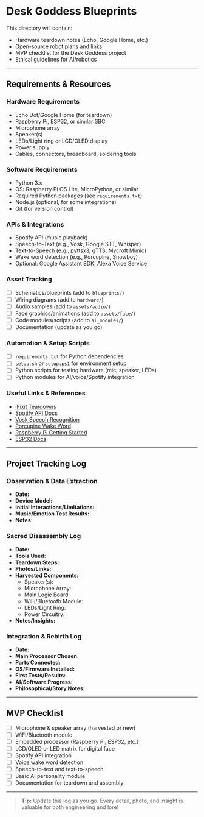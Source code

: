# Desk Goddess Blueprints

This directory will contain:
- Hardware teardown notes (Echo, Google Home, etc.)
- Open-source robot plans and links
- MVP checklist for the Desk Goddess project
- Ethical guidelines for AI/robotics

---

## Requirements & Resources

### Hardware Requirements
- Echo Dot/Google Home (for teardown)
- Raspberry Pi, ESP32, or similar SBC
- Microphone array
- Speaker(s)
- LEDs/Light ring or LCD/OLED display
- Power supply
- Cables, connectors, breadboard, soldering tools

### Software Requirements
- Python 3.x
- OS: Raspberry Pi OS Lite, MicroPython, or similar
- Required Python packages (see `requirements.txt`)
- Node.js (optional, for some integrations)
- Git (for version control)

### APIs & Integrations
- Spotify API (music playback)
- Speech-to-Text (e.g., Vosk, Google STT, Whisper)
- Text-to-Speech (e.g., pyttsx3, gTTS, Mycroft Mimic)
- Wake word detection (e.g., Porcupine, Snowboy)
- Optional: Google Assistant SDK, Alexa Voice Service

### Asset Tracking
- [ ] Schematics/blueprints (add to `blueprints/`)
- [ ] Wiring diagrams (add to `hardware/`)
- [ ] Audio samples (add to `assets/audio/`)
- [ ] Face graphics/animations (add to `assets/face/`)
- [ ] Code modules/scripts (add to `ai_modules/`)
- [ ] Documentation (update as you go)

### Automation & Setup Scripts
- [ ] `requirements.txt` for Python dependencies
- [ ] `setup.sh` or `setup.ps1` for environment setup
- [ ] Python scripts for testing hardware (mic, speaker, LEDs)
- [ ] Python modules for AI/voice/Spotify integration

### Useful Links & References
- [iFixit Teardowns](https://www.ifixit.com/Device/Amazon_Echo)
- [Spotify API Docs](https://developer.spotify.com/documentation/web-api/)
- [Vosk Speech Recognition](https://alphacephei.com/vosk/)
- [Porcupine Wake Word](https://picovoice.ai/products/porcupine/)
- [Raspberry Pi Getting Started](https://www.raspberrypi.com/documentation/)
- [ESP32 Docs](https://docs.espressif.com/projects/esp-idf/en/latest/esp32/)

---

## Project Tracking Log

### Observation & Data Extraction
- **Date:**
- **Device Model:**
- **Initial Interactions/Limitations:**
- **Music/Emotion Test Results:**
- **Notes:**

### Sacred Disassembly Log
- **Date:**
- **Tools Used:**
- **Teardown Steps:**
- **Photos/Links:**
- **Harvested Components:**
  - Speaker(s):
  - Microphone Array:
  - Main Logic Board:
  - WiFi/Bluetooth Module:
  - LEDs/Light Ring:
  - Power Circuitry:
- **Notes/Insights:**

### Integration & Rebirth Log
- **Date:**
- **Main Processor Chosen:**
- **Parts Connected:**
- **OS/Firmware Installed:**
- **First Tests/Results:**
- **AI/Software Progress:**
- **Philosophical/Story Notes:**

---

## MVP Checklist
- [ ] Microphone & speaker array (harvested or new)
- [ ] WiFi/Bluetooth module
- [ ] Embedded processor (Raspberry Pi, ESP32, etc.)
- [ ] LCD/OLED or LED matrix for digital face
- [ ] Spotify API integration
- [ ] Voice wake word detection
- [ ] Speech-to-text and text-to-speech
- [ ] Basic AI personality module
- [ ] Documentation for teardown and assembly

---

> **Tip:** Update this log as you go. Every detail, photo, and insight is valuable for both engineering and lore!
